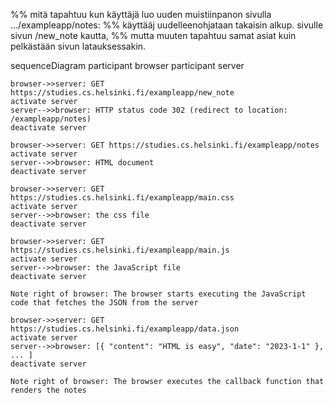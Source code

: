 %% mitä tapahtuu kun käyttäjä luo uuden muistiinpanon sivulla .../exampleapp/notes:
%% käyttääj uudelleenohjataan takaisin alkup. sivulle sivun /new_note kautta,
%% mutta muuten tapahtuu samat asiat kuin pelkästään sivun latauksessakin.

sequenceDiagram
    participant browser
    participant server
    
    browser->>server: GET https://studies.cs.helsinki.fi/exampleapp/new_note
    activate server
    server-->>browser: HTTP status code 302 (redirect to location: /exampleapp/notes)
    deactivate server

    browser->>server: GET https://studies.cs.helsinki.fi/exampleapp/notes
    activate server
    server-->>browser: HTML document
    deactivate server
    
    browser->>server: GET https://studies.cs.helsinki.fi/exampleapp/main.css
    activate server
    server-->>browser: the css file
    deactivate server
    
    browser->>server: GET https://studies.cs.helsinki.fi/exampleapp/main.js
    activate server
    server-->>browser: the JavaScript file
    deactivate server
    
    Note right of browser: The browser starts executing the JavaScript code that fetches the JSON from the server
    
    browser->>server: GET https://studies.cs.helsinki.fi/exampleapp/data.json
    activate server
    server-->>browser: [{ "content": "HTML is easy", "date": "2023-1-1" }, ... ]
    deactivate server    

    Note right of browser: The browser executes the callback function that renders the notes 
